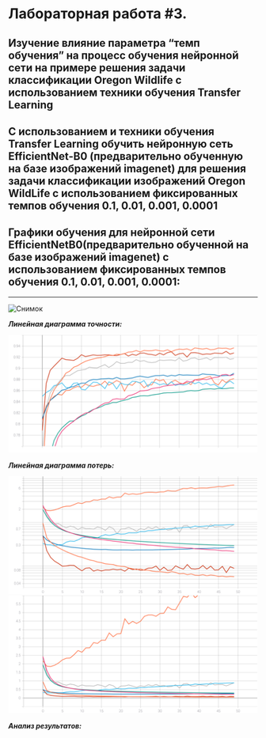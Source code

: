 Лабораторная работа #3.
====
Изучение влияние параметра “темп обучения” на процесс обучения нейронной сети на примере решения задачи классификации Oregon Wildlife с использованием техники обучения Transfer Learning
---
С использованием и техники обучения Transfer Learning обучить нейронную сеть EfficientNet-B0 (предварительно обученную на базе изображений imagenet) для решения задачи классификации изображений Oregon WildLife с использованием фиксированных темпов обучения 0.1, 0.01, 0.001, 0.0001
---
Графики обучения для нейронной сети EfficientNetB0(предварительно обученной на базе изображений imagenet) с использованием фиксированных темпов обучения 0.1, 0.01, 0.001, 0.0001:
---
***
<img width="499" alt="Снимок" src="https://user-images.githubusercontent.com/58634989/111524206-37115580-876d-11eb-86ef-0d0fab487656.PNG">

***Линейная диаграмма точности:***

<img src="./epoch_categorical_accuracy_1_part.svg">

***Линейная диаграмма потерь:*** 

 <img src="./epoch_loss_1_part.svg">  
 <img src="./epoch_loss_1_part(2).svg"> 
 
 ***Анализ результатов:*** 
